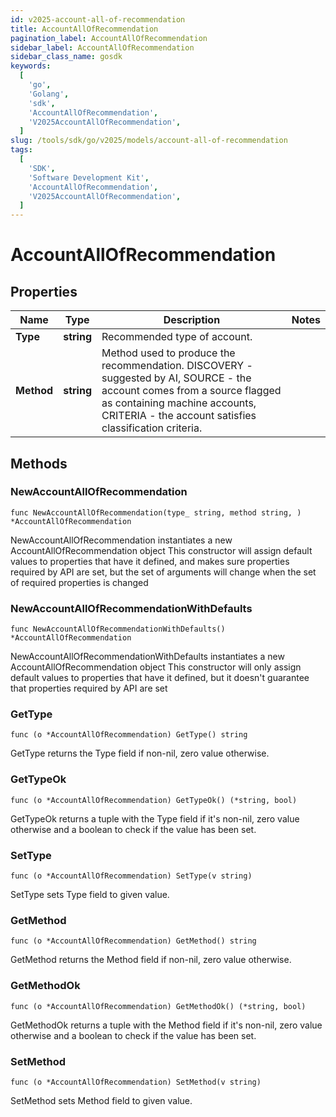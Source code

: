 ```yaml
---
id: v2025-account-all-of-recommendation
title: AccountAllOfRecommendation
pagination_label: AccountAllOfRecommendation
sidebar_label: AccountAllOfRecommendation
sidebar_class_name: gosdk
keywords:
  [
    'go',
    'Golang',
    'sdk',
    'AccountAllOfRecommendation',
    'V2025AccountAllOfRecommendation',
  ]
slug: /tools/sdk/go/v2025/models/account-all-of-recommendation
tags:
  [
    'SDK',
    'Software Development Kit',
    'AccountAllOfRecommendation',
    'V2025AccountAllOfRecommendation',
  ]
---
```


# AccountAllOfRecommendation

## Properties

| Name | Type | Description | Notes |
| --- | --- | --- | --- |
| **Type** | **string** | Recommended type of account. |
| **Method** | **string** | Method used to produce the recommendation. DISCOVERY - suggested by AI, SOURCE - the account comes from a source flagged as containing machine accounts, CRITERIA - the account satisfies classification criteria. |

## Methods

### NewAccountAllOfRecommendation

`func NewAccountAllOfRecommendation(type_ string, method string, ) *AccountAllOfRecommendation`

NewAccountAllOfRecommendation instantiates a new AccountAllOfRecommendation object This constructor will assign default values to properties that have it defined, and makes sure properties required by API are set, but the set of arguments will change when the set of required properties is changed

### NewAccountAllOfRecommendationWithDefaults

`func NewAccountAllOfRecommendationWithDefaults() *AccountAllOfRecommendation`

NewAccountAllOfRecommendationWithDefaults instantiates a new AccountAllOfRecommendation object This constructor will only assign default values to properties that have it defined, but it doesn't guarantee that properties required by API are set

### GetType

`func (o *AccountAllOfRecommendation) GetType() string`

GetType returns the Type field if non-nil, zero value otherwise.

### GetTypeOk

`func (o *AccountAllOfRecommendation) GetTypeOk() (*string, bool)`

GetTypeOk returns a tuple with the Type field if it's non-nil, zero value otherwise and a boolean to check if the value has been set.

### SetType

`func (o *AccountAllOfRecommendation) SetType(v string)`

SetType sets Type field to given value.

### GetMethod

`func (o *AccountAllOfRecommendation) GetMethod() string`

GetMethod returns the Method field if non-nil, zero value otherwise.

### GetMethodOk

`func (o *AccountAllOfRecommendation) GetMethodOk() (*string, bool)`

GetMethodOk returns a tuple with the Method field if it's non-nil, zero value otherwise and a boolean to check if the value has been set.

### SetMethod

`func (o *AccountAllOfRecommendation) SetMethod(v string)`

SetMethod sets Method field to given value.
